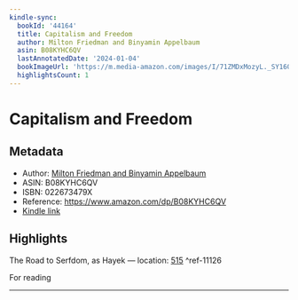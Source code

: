 ```yaml
---
kindle-sync:
  bookId: '44164'
  title: Capitalism and Freedom
  author: Milton Friedman and Binyamin Appelbaum
  asin: B08KYHC6QV
  lastAnnotatedDate: '2024-01-04'
  bookImageUrl: 'https://m.media-amazon.com/images/I/71ZMDxMozyL._SY160.jpg'
  highlightsCount: 1
---
```

# Capitalism and Freedom
## Metadata
* Author: [Milton Friedman and Binyamin Appelbaum](https://www.amazon.comundefined)
* ASIN: B08KYHC6QV
* ISBN: 022673479X
* Reference: https://www.amazon.com/dp/B08KYHC6QV
* [Kindle link](kindle://book?action=open&asin=B08KYHC6QV)

## Highlights
The Road to Serfdom, as Hayek — location: [515](kindle://book?action=open&asin=B08KYHC6QV&location=515) ^ref-11126

For reading

---
